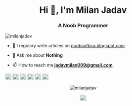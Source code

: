 <h1 align="center">Hi 👋, I'm Milan Jadav</h1>
<h3 align="center">A Noob Programmer</h3>
<p align="left"> <img src="https://komarev.com/ghpvc/?username=milanjadav" alt="milanjadav" /> </p>

- 📝 I regulary write articles on [noobsofbca.blogspot.com](noobsofbca.blogspot.com)

- 💬 Ask me about **Nothing**

- 📫 How to reach me **jadavmilan009@gmail.com**

<p align="left"><img src="https://konpa.github.io/devicon/devicon.git/icons/android/android-original-wordmark.svg" alt="android" width="20" height="20"/> <img src="https://konpa.github.io/devicon/devicon.git/icons/c/c-original.svg" alt="c" width="20" height="20"/> <img src="https://konpa.github.io/devicon/devicon.git/icons/cplusplus/cplusplus-original.svg" alt="cplusplus" width="20" height="20"/> <img src="https://konpa.github.io/devicon/devicon.git/icons/html5/html5-original-wordmark.svg" alt="html5" width="20" height="20"/> <img src="https://konpa.github.io/devicon/devicon.git/icons/javascript/javascript-original.svg" alt="javascript" width="20" height="20"/> <img src="https://konpa.github.io/devicon/devicon.git/icons/python/python-original-wordmark.svg" alt="python" width="20" height="20"/></p><p align="center"> <img src="https://github-readme-stats.vercel.app/api?username=milanjadav&show_icons=true" alt="milanjadav" /> </p>

<p align="center">
<a href="https://instagram.com/mi1anjadav" target="blank"><img align="center" src="https://cdn.jsdelivr.net/npm/simple-icons@3.0.1/icons/instagram.svg" alt="mi1anjadav" height="20" width="20" /></a>
</p>
